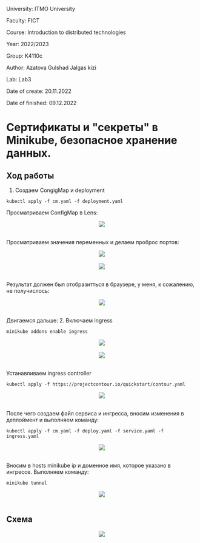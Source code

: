 University: ITMO University

Faculty: FICT

Course: Introduction to distributed technologies

Year: 2022/2023

Group: K4110c

Author: Azatova Gulshad Jalgas kizi

Lab: Lab3

Date of create: 20.11.2022

Date of finished: 09.12.2022

# Сертификаты и "секреты" в Minikube, безопасное хранение данных.
## Ход работы 
1. Создаем CongigMap и deployment 
```
kubectl apply -f cm.yaml -f deployment.yaml  
``` 
Просматриваем ConfigMap в Lens:
<div align = "center"><img src="https://github.com/ztvgzh/2022_2023-introduction_to_distributed_technologies-k4110c_azatova_g_j/blob/main/lab3/img/img1.png"></div><br> 

Просматриваем значения переменных и делаем проброс портов:
<div align = "center"><img src="https://github.com/ztvgzh/2022_2023-introduction_to_distributed_technologies-k4110c_azatova_g_j/blob/main/lab3/img/img2.png"></div><br>
<div align = "center"><img src="https://github.com/ztvgzh/2022_2023-introduction_to_distributed_technologies-k4110c_azatova_g_j/blob/main/lab3/img/img3.png"></div><br>

Результат должен был отобразитться в браузере, у меня, к сожалению, не получислось:
<div align = "center"><img src="https://github.com/ztvgzh/2022_2023-introduction_to_distributed_technologies-k4110c_azatova_g_j/blob/main/lab3/img/img4.png"></div><br>

Двигаемся дальше:
2. Включаем ingress  
    
```
minikube addons enable ingress   
```
<div align = "center"><img src="https://github.com/ztvgzh/2022_2023-introduction_to_distributed_technologies-k4110c_azatova_g_j/blob/main/lab3/img/img6.png"></div><br>
<div align = "center"><img src="https://github.com/ztvgzh/2022_2023-introduction_to_distributed_technologies-k4110c_azatova_g_j/blob/main/lab3/img/img5.png"></div><br>

Устанавливаем ingress controller
```
kubectl apply -f https://projectcontour.io/quickstart/contour.yaml
``` 
<div align = "center"><img src="https://github.com/ztvgzh/2022_2023-introduction_to_distributed_technologies-k4110c_azatova_g_j/blob/main/lab3/img/img7.png"></div><br>

После чего создаем файл сервиса и ингресса, вносим изменения в деплоймент и выполняем команду:
```
kubectl apply -f cm.yaml -f deploy.yaml -f service.yaml -f ingress.yaml    
``` 
<div align = "center"><img src="https://github.com/ztvgzh/2022_2023-introduction_to_distributed_technologies-k4110c_azatova_g_j/blob/main/lab3/img/img8.png"></div><br>

Вносим в hosts minikube ip и доменное имя, которое указано в ингрессе. Выполняем команду:

```
minikube tunnel
```

<div align = "center"><img src="https://github.com/ztvgzh/2022_2023-introduction_to_distributed_technologies-k4110c_azatova_g_j/blob/main/lab3/img/img9.png"></div><br>


 
## Схема

<div align = "center"><img src="https://github.com/ztvgzh/2022_2023-introduction_to_distributed_technologies-k4110c_azatova_g_j/blob/main/lab3/img/ingress%20(2).png "></div><br>



